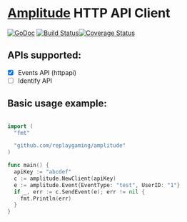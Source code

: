 # [Amplitude](http://amplitude.com) HTTP API Client 
[![GoDoc](https://godoc.org/github.com/replaygaming/gameanalytics?status.svg)](https://godoc.org/github.com/replaygaming/amplitude) [![Build Status](https://semaphoreci.com/api/v1/projects/695adf86-d24c-4a13-aa7f-1b4d3bf9e342/546999/badge.svg)](https://semaphoreci.com/luizbranco/amplitude)[![Coverage Status](https://coveralls.io/repos/replaygaming/amplitude/badge.svg?branch=master&service=github)](https://coveralls.io/github/replaygaming/amplitude?branch=master)

## APIs supported:

  - [x] Events API (httpapi)
  - [ ] Identify API

## Basic usage example:

```go

import (
  "fmt"

  "github.com/replaygaming/amplitude"
)

func main() {
  apiKey := "abcdef"
  c := amplitude.NewClient(apiKey)
  e := amplitude.Event{EventType: "test", UserID: "1"}
  if _, err := c.SendEvent(e); err != nil {
    fmt.Println(err)
  }
}
```
